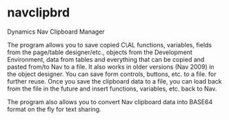 # navclipbrd
Dynamics Nav Clipboard Manager

The program allows you to save copied C\AL functions, variables, fields from the page/table designer/etc., objects from the Development Environment, data from tables and everything that can be copied and pasted from/to Nav to a file.
It also works in older versions (Nav 2009) in the object designer. You can save form controls, buttons, etc. to a file. for further reuse.
Once you save the clipboard data to a file, you can load back from the file in the future and insert functions, variables, etc. back to Nav.

The program also allows you to convert Nav clipboard data into BASE64 format on the fly for text sharing.

